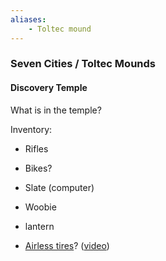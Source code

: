 ```yaml
---
aliases:
    - Toltec mound
---
```


### Seven Cities / Toltec Mounds

#### Discovery Temple

What is in the temple?

Inventory:

- Rifles

- Bikes?

- Slate (computer)

- Woobie

- lantern

- [Airless tires](https://patents.google.com/patent/WO2003099589A3/en)? ([video](https://www.youtube.com/watch?v=ijz3TnmxZ1o))
